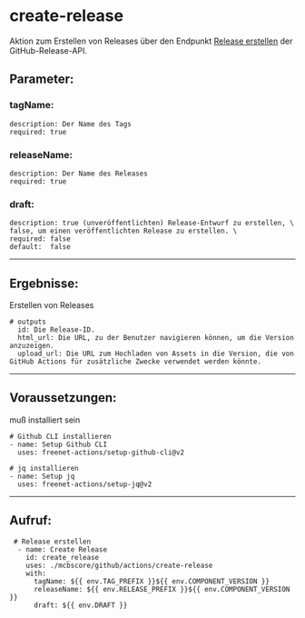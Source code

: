 # create-release

Aktion zum Erstellen von Releases über den Endpunkt [Release erstellen](https://docs.github.com/en/rest/releases/releases#create-a-release) der GitHub-Release-API.

## Parameter:
### tagName:
    description: Der Name des Tags
    required: true
### releaseName:
    description: Der Name des Releases
    required: true
### draft:
    description: true (unveröffentlichten) Release-Entwurf zu erstellen, \
    false, um einen veröffentlichten Release zu erstellen. \
    required: false
    default:  false

---

## Ergebnisse:

Erstellen von Releases

    # outputs
      id: Die Release-ID.
      html_url: Die URL, zu der Benutzer navigieren können, um die Version anzuzeigen.
      upload_url: Die URL zum Hochladen von Assets in die Version, die von GitHub Actions für zusätzliche Zwecke verwendet werden könnte.

---

## Voraussetzungen:

muß installiert sein

    # Github CLI installieren
    - name: Setup Github CLI
      uses: freenet-actions/setup-github-cli@v2

    # jq installieren
    - name: Setup jq
      uses: freenet-actions/setup-jq@v2

---

## Aufruf:

     # Release erstellen
      - name: Create Release
        id: create_release
        uses: ./mcbscore/github/actions/create-release
        with:
          tagName: ${{ env.TAG_PREFIX }}${{ env.COMPONENT_VERSION }}
          releaseName: ${{ env.RELEASE_PREFIX }}${{ env.COMPONENT_VERSION }}
          draft: ${{ env.DRAFT }}          
